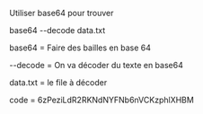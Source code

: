 Utiliser base64 pour trouver 

base64 --decode data.txt

base64 = Faire des bailles en base 64

--decode = On va décoder du texte en base64

data.txt = le file à décoder

code = 6zPeziLdR2RKNdNYFNb6nVCKzphlXHBM